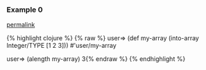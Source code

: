 ### Example 0
[permalink](#example-0)

{% highlight clojure %}
{% raw %}
user=> (def my-array (into-array Integer/TYPE [1 2 3]))
#'user/my-array

user=> (alength my-array)
3{% endraw %}
{% endhighlight %}


